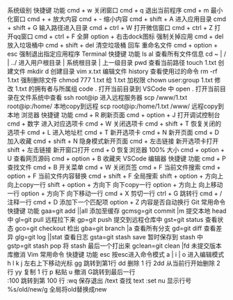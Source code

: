 系统级别
快捷键	功能
cmd + w	关闭窗口
cmd + q	退出当前程序
cmd + m	最小化窗口
cmd + +	放大内容
cmd + -	缩小内容
cmd + shift + A	进入应用目录
cmd + shift + G	输入路径进入目录
cmd + ctrl + W	打开微信窗口
cmd + ctrl + Z	打开qq窗口
cmd + ctrl + F	全屏
option + 右击dock图标	强制关掉应用
cmd + del	放入垃圾桶中
cmd + shift + del	清空垃圾桶
回车	重命名文件
cmd + option + esc	强制退出指定应用程序
Terminal
快捷键	功能
ls al	查看所有文件信息
cd ~ | / | ../	进入用户根目录 | 系统根目录 | 上一级目录
pwd	查看当前路径
touch 1.txt	创建文件
mkdir d	创建目录
vim x.txt	编辑文件
history	查看使用过的命令
rm -rf 1.txt	强制删除文件
chmod 777 1.txt	给 1.txt 加权限
chown user:group 1.txt	修改 1.txt 的拥有者与所属组
code .	打开当前目录到 VSCode 中
open .	打开当前目录在文件系统中查看
ssh root@ip	进入远程服务器
scp /www/1.txt root@ip:/home/	本地copy到远程
scp root@ip:/home/1.txt /www/	远程copy到本地
浏览器
快捷键	功能
cmd + R	刷新页面
cmd + option + J	打开调试控制台
cmd + 数字	进入对应选项卡
cmd + W	关闭选项卡
cmd + shift + T	恢复关闭的选项卡
cmd + L	进入地址栏
cmd + T	新开选项卡
cmd + N	新开页面
cmd + D	加入收藏
cmd + shift + N	隐身模式新开页面
cmd + 左击链接	新开选项卡打开
shift + 左击链接	新开窗口打开
cmd + 0	恢复浏览器 100% 大小
cmd + option + U	查看网页源码
cmd + option + B	收藏夹
VSCode 编辑器
快捷键	功能
cmd + P	查找文件
cmd + B	开关菜单
cmd + W	关闭页签
cmd + F	当前文件搜索
cmd + option + F	当前文件内容替换
cmd + shift + F	全局搜索
shift + option + 方向上	向上copy一行
shift + option + 方向下	向下copy一行
option + 方向上	向上移动一行
option + 方向下	向下移动一行
cmd + X	剪切一行
ctrl + G	跳转行
cmd + /	注释一行
cmd + D	添加下一个匹配项
option + Z	内容是否自动换行
Git 常用命令
快捷键	功能
gaa=git add ||all	添加至缓存
gcmsg=git commit |m	提交本地 head 中
gl=git pull	远程拉下来
gp=git push	提交到远程仓库中
gst=git status	查看状态
gco=git checkout	检出
gba=git branch |a	查看所有分支
gd=git diff	查看差异
glg=git log ||stat	查看日志
gsta=git stash save	暂时保存到 stash 中
gstp=git stash pop	将 stash 最后一个打出来
gclean=git clean |fd	未提交版本库撤消
Vim 常用命令
快捷键	功能
esc	按esc进入命令模式
a | i | o	进入编辑模式
h l k j	左右上下移动光标
gg	跳转到第1行
dd	删除 1 行
2dd	从当前行开始删除 2 行
yy	复制 1 行
p	粘贴
u	撤消
G跳转到最后一行	
:100	跳转到第 100 行
:wq	保存退出
/text	查找 text
:set nu	显示行号
%s/old/new/g	全局将old替换成new